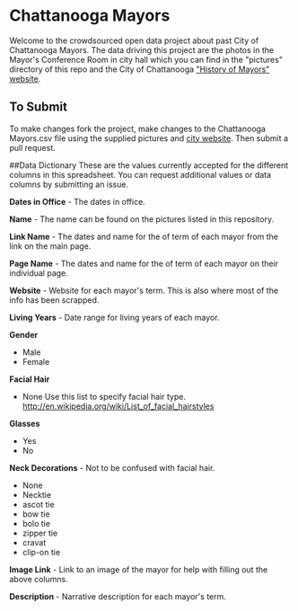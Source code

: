 # Chattanooga Mayors
Welcome to the crowdsourced open data project about past City of Chattanooga Mayors. The data driving this project are the photos in the Mayor's Conference Room in city hall which you can find in the "pictures" directory of this repo and the City of Chattanooga ["History of Mayors" website](http://www.chattanooga.gov/about-chattanooga/history-of-mayors).

## To Submit
To make changes fork the project, make changes to the Chattanooga Mayors.csv file using the supplied pictures and [city website](http://www.chattanooga.gov/about-chattanooga/history-of-mayors). Then submit a pull request.

##Data Dictionary
These are the values currently accepted for the different columns in this spreadsheet. You can request additional values or data columns by submitting an issue.

**Dates in Office** - The dates in office.

**Name** - The name can be found on the pictures listed in this repository.

**Link Name** - The dates and name for the of term of each mayor from the link on the main page.

**Page Name** - The dates and name for the of term of each mayor on their individual page.

**Website** - Website for each mayor's term. This is also where most of the info has been scrapped.

**Living Years** - Date range for living years of each mayor.

**Gender**
+ Male
+ Female

**Facial Hair**
+ None
Use this list to specify facial hair type. http://en.wikipedia.org/wiki/List_of_facial_hairstyles

**Glasses**
+ Yes
+ No

**Neck Decorations** - Not to be confused with facial hair.
+ None
+ Necktie
+ ascot tie
+ bow tie
+ bolo tie
+ zipper tie
+ cravat
+ clip-on tie

**Image Link** - Link to an image of the mayor for help with filling out the above columns. 

**Description** - Narrative description for each mayor's term.

